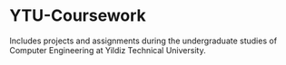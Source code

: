 # YTU-Coursework
Includes projects and assignments during the undergraduate studies of Computer Engineering at Yildiz Technical University.
